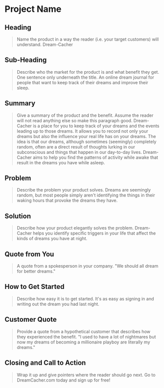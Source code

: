 # Project Name #

<!--
> This material was originally posted [here](http://www.quora.com/What-is-Amazons-approach-to-product-development-and-product-management). It is reproduced here for posterities sake.

There is an approach called "working backwards" that is widely used at Amazon. They work backwards from the customer, rather than starting with an idea for a product and trying to bolt customers onto it. While working backwards can be applied to any specific product decision, using this approach is especially important when developing new products or features.

For new initiatives a product manager typically starts by writing an internal press release announcing the finished product. The target audience for the press release is the new/updated product's customers, which can be retail customers or internal users of a tool or technology. Internal press releases are centered around the customer problem, how current solutions (internal or external) fail, and how the new product will blow away existing solutions.

If the benefits listed don't sound very interesting or exciting to customers, then perhaps they're not (and shouldn't be built). Instead, the product manager should keep iterating on the press release until they've come up with benefits that actually sound like benefits. Iterating on a press release is a lot less expensive than iterating on the product itself (and quicker!).

If the press release is more than a page and a half, it is probably too long. Keep it simple. 3-4 sentences for most paragraphs. Cut out the fat. Don't make it into a spec. You can accompany the press release with a FAQ that answers all of the other business or execution questions so the press release can stay focused on what the customer gets. My rule of thumb is that if the press release is hard to write, then the product is probably going to suck. Keep working at it until the outline for each paragraph flows.

Oh, and I also like to write press-releases in what I call "Oprah-speak" for mainstream consumer products. Imagine you're sitting on Oprah's couch and have just explained the product to her, and then you listen as she explains it to her audience. That's "Oprah-speak", not "Geek-speak".

Once the project moves into development, the press release can be used as a touchstone; a guiding light. The product team can ask themselves, "Are we building what is in the press release?" If they find they're spending time building things that aren't in the press release (overbuilding), they need to ask themselves why. This keeps product development focused on achieving the customer benefits and not building extraneous stuff that takes longer to build, takes resources to maintain, and doesn't provide real customer benefit (at least not enough to warrant inclusion in the press release).
 -->

## Heading ##
  > Name the product in a way the reader (i.e. your target customers) will understand.
Dream-Cacher
## Sub-Heading ##
  > Describe who the market for the product is and what benefit they get. One sentence only underneath the title.
An online dream journal for people that want to keep track of their dreams and improve their sleep.
## Summary ##
  > Give a summary of the product and the benefit. Assume the reader will not read anything else so make this paragraph good.
Dream-Cacher is a place for you to keep track of your dreams and the events leading up to those dreams. It allows you to record not only your dreams but also the influence your real life has on your dreams. The idea is that our dreams, although sometimes (seemingly) completely random, often are a direct result of thoughts lurking in our subconscious and things that happen in our day-to-day lives. Dream-Cacher aims to help you find the patterns of activity while awake that result in the dreams you have while asleep.
## Problem ##
  > Describe the problem your product solves.
Dreams are seemingly random, but most people simply aren't identifying the things in their waking hours that provoke the dreams they have.
## Solution ##
  > Describe how your product elegantly solves the problem.
Dream-Cacher helps you identify specific triggers in your life that affect the kinds of dreams you have at night.
## Quote from You ##
  > A quote from a spokesperson in your company.
"We should all dream for better dreams."
## How to Get Started ##
  > Describe how easy it is to get started.
It's as easy as signing in and writing out the dream you had last night.
## Customer Quote ##
  > Provide a quote from a hypothetical customer that describes how they experienced the benefit.
"I used to have a lot of nightmares but now my dreams of becoming a millionaire playboy are literally my dreams."
## Closing and Call to Action ##
  > Wrap it up and give pointers where the reader should go next.
Go to DreamCacher.com today and sign up for free!
